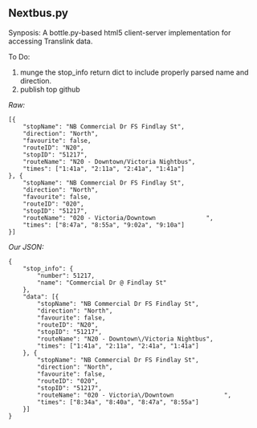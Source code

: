 ## Nextbus.py

Synposis: A bottle.py-based html5 client-server implementation for accessing
Translink data.

To Do:

1. munge the stop_info return dict to include properly parsed name and direction.
1. publish top github 

*Raw:*

    [{
        "stopName": "NB Commercial Dr FS Findlay St",
        "direction": "North",
        "favourite": false,
        "routeID": "N20",
        "stopID": "51217",
        "routeName": "N20 - Downtown/Victoria Nightbus",
        "times": ["1:41a", "2:11a", "2:41a", "1:41a"]
    }, {
        "stopName": "NB Commercial Dr FS Findlay St",
        "direction": "North",
        "favourite": false,
        "routeID": "020",
        "stopID": "51217",
        "routeName": "020 - Victoria/Downtown              ",
        "times": ["8:47a", "8:55a", "9:02a", "9:10a"]
    }]

*Our JSON:*

    {
        "stop_info": {
            "number": 51217,
            "name": "Commercial Dr @ Findlay St"
        },
        "data": [{
            "stopName": "NB Commercial Dr FS Findlay St",
            "direction": "North",
            "favourite": false,
            "routeID": "N20",
            "stopID": "51217",
            "routeName": "N20 - Downtown\/Victoria Nightbus",
            "times": ["1:41a", "2:11a", "2:41a", "1:41a"]
        }, {
            "stopName": "NB Commercial Dr FS Findlay St",
            "direction": "North",
            "favourite": false,
            "routeID": "020",
            "stopID": "51217",
            "routeName": "020 - Victoria\/Downtown              ",
            "times": ["8:34a", "8:40a", "8:47a", "8:55a"]
        }]
    }

